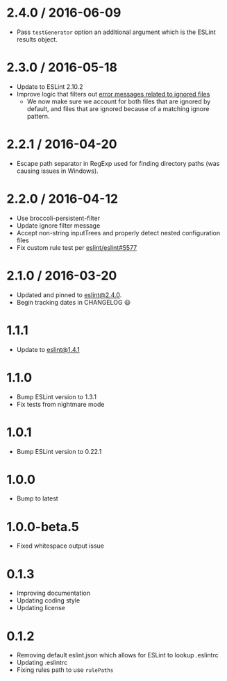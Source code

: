 # 2.4.0 / 2016-06-09

- Pass `testGenerator` option an additional argument which is the ESLint results object.

# 2.3.0 / 2016-05-18
- Update to ESLint 2.10.2
- Improve logic that filters out [error messages related to ignored files](https://github.com/eslint/eslint/blob/2166ad475bf58a4c1fa11d5c595598d17574ffd9/lib/cli-engine.js#L305)
  - We now make sure we account for both files that are ignored by default, and files that are ignored because of a matching ignore pattern.

# 2.2.1 / 2016-04-20
- Escape path separator in RegExp used for finding directory paths (was causing issues in Windows).

# 2.2.0 / 2016-04-12
- Use broccoli-persistent-filter
- Update ignore filter message
- Accept non-string inputTrees and properly detect nested configuration files
- Fix custom rule test per [eslint/eslint#5577](https://github.com/eslint/eslint/issues/5577)

# 2.1.0 / 2016-03-20
- Updated and pinned to eslint@2.4.0.
- Begin tracking dates in CHANGELOG 😃

# 1.1.1
- Update to eslint@1.4.1

# 1.1.0
- Bump ESLint version to 1.3.1
- Fix tests from nightmare mode

# 1.0.1
- Bump ESLint version to 0.22.1

# 1.0.0
- Bump to latest

# 1.0.0-beta.5
- Fixed whitespace output issue

# 0.1.3

- Improving documentation
- Updating coding style
- Updating license

# 0.1.2

- Removing default eslint.json which allows for ESLint to lookup .eslintrc
- Updating .eslintrc
- Fixing rules path to use `rulePaths`
